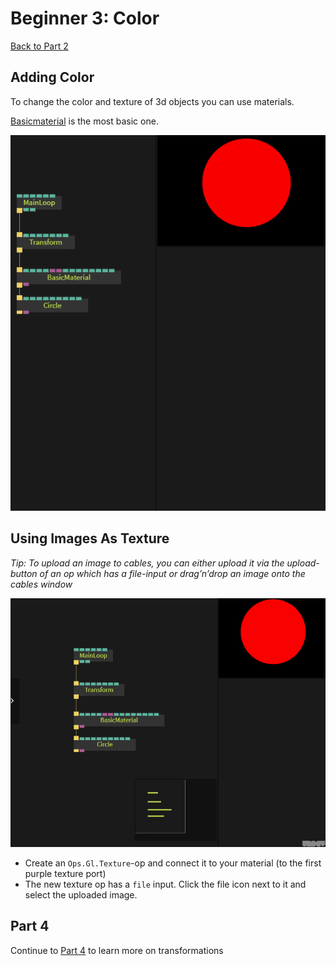 # Beginner 3: Color

[Back to Part 2](../beginner2_transformations/beginner2_transformations)

## Adding Color

To change the color and texture of 3d objects you can use materials.

[Basicmaterial](https://cables.gl/op/Ops.Gl.Shader.BasicMaterial_v3) is the most basic one.

![](img/beginner3_color_basic_material_tweak_color.gif)

## Using Images As Texture

*Tip: To upload an image to cables, you can either upload it via the upload-button of an op which has a file-input or drag’n’drop an image onto the cables window*

![](img/beginner3_color_basic_material_load_texture.gif)

- Create an `Ops.Gl.Texture`-op and connect it to your material (to the first purple texture port)
- The new texture op has a `file` input. Click the file icon next to it and select the uploaded image.


## Part 4

Continue to [Part 4](../beginner4_more_transformations/beginner4_more_transformations) to learn more on transformations
